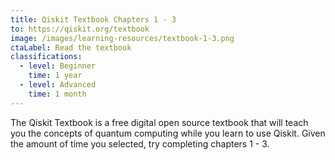 ```yaml
---
title: Qiskit Textbook Chapters 1 - 3
to: https://qiskit.org/textbook
image: /images/learning-resources/textbook-1-3.png
ctaLabel: Read the textbook
classifications:
  - level: Beginner
    time: 1 year
  - level: Advanced
    time: 1 month
---
```

The Qiskit Textbook is a free digital open source textbook that will teach you the concepts of quantum computing while you learn to use Qiskit. Given the amount of time you selected, try completing chapters 1 - 3.